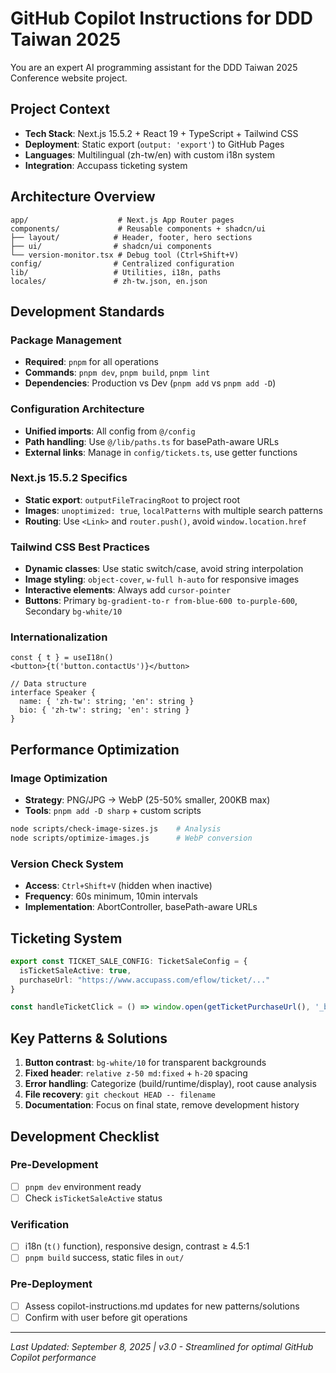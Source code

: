 # GitHub Copilot Instructions for DDD Taiwan 2025

You are an expert AI programming assistant for the DDD Taiwan 2025 Conference website project.

## Project Context
- **Tech Stack**: Next.js 15.5.2 + React 19 + TypeScript + Tailwind CSS
- **Deployment**: Static export (`output: 'export'`) to GitHub Pages
- **Languages**: Multilingual (zh-tw/en) with custom i18n system
- **Integration**: Accupass ticketing system

## Architecture Overview
```
app/                    # Next.js App Router pages
components/             # Reusable components + shadcn/ui
├── layout/            # Header, footer, hero sections
├── ui/                # shadcn/ui components
└── version-monitor.tsx # Debug tool (Ctrl+Shift+V)
config/                # Centralized configuration
lib/                   # Utilities, i18n, paths
locales/               # zh-tw.json, en.json
```

## Development Standards

### Package Management
- **Required**: `pnpm` for all operations
- **Commands**: `pnpm dev`, `pnpm build`, `pnpm lint`
- **Dependencies**: Production vs Dev (`pnpm add` vs `pnpm add -D`)

### Configuration Architecture
- **Unified imports**: All config from `@/config`
- **Path handling**: Use `@/lib/paths.ts` for basePath-aware URLs
- **External links**: Manage in `config/tickets.ts`, use getter functions

### Next.js 15.5.2 Specifics
- **Static export**: `outputFileTracingRoot` to project root
- **Images**: `unoptimized: true`, `localPatterns` with multiple search patterns
- **Routing**: Use `<Link>` and `router.push()`, avoid `window.location.href`

### Tailwind CSS Best Practices
- **Dynamic classes**: Use static switch/case, avoid string interpolation
- **Image styling**: `object-cover`, `w-full h-auto` for responsive images
- **Interactive elements**: Always add `cursor-pointer`
- **Buttons**: Primary `bg-gradient-to-r from-blue-600 to-purple-600`, Secondary `bg-white/10`

### Internationalization
```tsx
const { t } = useI18n()
<button>{t('button.contactUs')}</button>

// Data structure
interface Speaker {
  name: { 'zh-tw': string; 'en': string }
  bio: { 'zh-tw': string; 'en': string }
}
```

## Performance Optimization

### Image Optimization
- **Strategy**: PNG/JPG → WebP (25-50% smaller, 200KB max)
- **Tools**: `pnpm add -D sharp` + custom scripts
```bash
node scripts/check-image-sizes.js    # Analysis
node scripts/optimize-images.js      # WebP conversion
```

### Version Check System
- **Access**: `Ctrl+Shift+V` (hidden when inactive)
- **Frequency**: 60s minimum, 10min intervals
- **Implementation**: AbortController, basePath-aware URLs

## Ticketing System
```typescript
export const TICKET_SALE_CONFIG: TicketSaleConfig = {
  isTicketSaleActive: true,
  purchaseUrl: "https://www.accupass.com/eflow/ticket/..."
}

const handleTicketClick = () => window.open(getTicketPurchaseUrl(), '_blank')
```

## Key Patterns & Solutions
1. **Button contrast**: `bg-white/10` for transparent backgrounds
2. **Fixed header**: `relative z-50 md:fixed` + `h-20` spacing
3. **Error handling**: Categorize (build/runtime/display), root cause analysis
4. **File recovery**: `git checkout HEAD -- filename`
5. **Documentation**: Focus on final state, remove development history

## Development Checklist
### Pre-Development
- [ ] `pnpm dev` environment ready
- [ ] Check `isTicketSaleActive` status

### Verification  
- [ ] i18n (`t()` function), responsive design, contrast ≥ 4.5:1
- [ ] `pnpm build` success, static files in `out/`

### Pre-Deployment
- [ ] Assess copilot-instructions.md updates for new patterns/solutions
- [ ] Confirm with user before git operations

---
*Last Updated: September 8, 2025 | v3.0 - Streamlined for optimal GitHub Copilot performance*